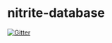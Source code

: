 # nitrite-database

[![Gitter](https://badges.gitter.im/dizitart/nitrite-database.svg)](https://gitter.im/dizitart/nitrite-database?utm_source=badge&utm_medium=badge&utm_campaign=pr-badge&utm_content=badge)